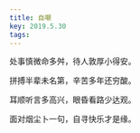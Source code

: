 ```yaml
---
title: 自嘲
key: 2019.5.30
tags: 
---
```


处事慎微命多舛，待人敦厚小得安。

拼搏半辈未名第，辛苦多年还穷酸。

耳顺听言多高兴，眼昏看路少达观。

面对烟尘卜一句，自寻快乐才是缘。

</br>


